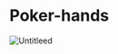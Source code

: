 # Poker-hands
![Untitleed](https://user-images.githubusercontent.com/68916713/150990393-b99479b7-dca4-4f1f-b0c8-433d1a91d2a0.png)
